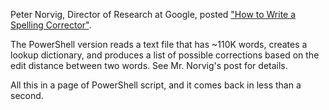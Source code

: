 Peter Norvig, Director of Research at Google, posted ["How to Write a Spelling Corrector"](http://norvig.com/spell-correct.html).

The PowerShell version reads a text file that has ~110K words, creates a lookup dictionary, and produces a list of possible corrections based on the edit distance between two words. See Mr. Norvig's post for details.

All this in a page of PowerShell script, and it comes back in less than a second.